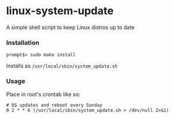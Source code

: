 # linux-system-update
A simple shell script to keep Linux distros up to date

### Installation
```
prompt$> sudo make install
```
Installs as `/usr/local/sbin/system_update.sh`

### Usage
Place in root's crontab like so:
```
# OS updates and reboot every Sunday
0 2 * * 6 (/usr/local/sbin/system_update.sh > /dev/null 2>&1)
```
